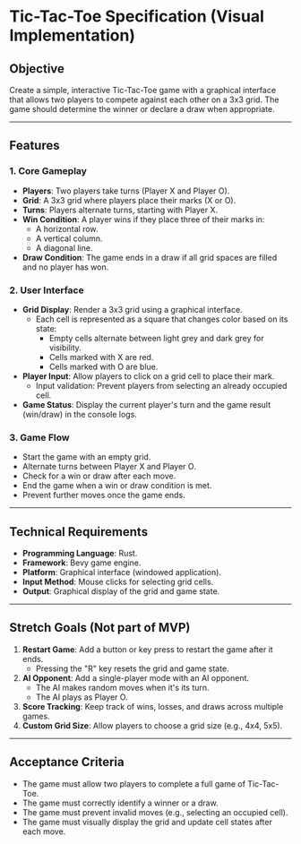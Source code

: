 # Tic-Tac-Toe Specification (Visual Implementation)

## Objective
Create a simple, interactive Tic-Tac-Toe game with a graphical interface that allows two players to compete against each other on a 3x3 grid. The game should determine the winner or declare a draw when appropriate.

---

## Features

### 1. Core Gameplay
- **Players**: Two players take turns (Player X and Player O).
- **Grid**: A 3x3 grid where players place their marks (X or O).
- **Turns**: Players alternate turns, starting with Player X.
- **Win Condition**: A player wins if they place three of their marks in:
  - A horizontal row.
  - A vertical column.
  - A diagonal line.
- **Draw Condition**: The game ends in a draw if all grid spaces are filled and no player has won.

### 2. User Interface
- **Grid Display**: Render a 3x3 grid using a graphical interface.
  - Each cell is represented as a square that changes color based on its state:
    - Empty cells alternate between light grey and dark grey for visibility.
    - Cells marked with X are red.
    - Cells marked with O are blue.
- **Player Input**: Allow players to click on a grid cell to place their mark.
  - Input validation: Prevent players from selecting an already occupied cell.
- **Game Status**: Display the current player's turn and the game result (win/draw) in the console logs.

### 3. Game Flow
- Start the game with an empty grid.
- Alternate turns between Player X and Player O.
- Check for a win or draw after each move.
- End the game when a win or draw condition is met.
- Prevent further moves once the game ends.

---

## Technical Requirements
- **Programming Language**: Rust.
- **Framework**: Bevy game engine.
- **Platform**: Graphical interface (windowed application).
- **Input Method**: Mouse clicks for selecting grid cells.
- **Output**: Graphical display of the grid and game state.

---

## Stretch Goals (Not part of MVP)
1. **Restart Game**: Add a button or key press to restart the game after it ends.
   - Pressing the "R" key resets the grid and game state.
2. **AI Opponent**: Add a single-player mode with an AI opponent.
   - The AI makes random moves when it's its turn.
   - The AI plays as Player O.
3. **Score Tracking**: Keep track of wins, losses, and draws across multiple games.
4. **Custom Grid Size**: Allow players to choose a grid size (e.g., 4x4, 5x5).

---

## Acceptance Criteria
- The game must allow two players to complete a full game of Tic-Tac-Toe.
- The game must correctly identify a winner or a draw.
- The game must prevent invalid moves (e.g., selecting an occupied cell).
- The game must visually display the grid and update cell states after each move.
